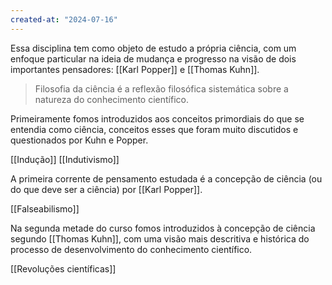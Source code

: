 ```yaml
---
created-at: "2024-07-16"
---
```


Essa disciplina tem como objeto de estudo a própria ciência, com um enfoque particular na ideia de mudança e progresso na visão de dois importantes pensadores: [[Karl Popper]] e [[Thomas Kuhn]].

> Filosofia da ciência é a reflexão filosófica sistemática sobre a natureza do conhecimento científico.

Primeiramente fomos introduzidos aos conceitos primordiais do que se entendia como ciência, conceitos esses que foram muito discutidos e questionados por Kuhn e Popper.

[[Indução]]
[[Indutivismo]]

A primeira corrente de pensamento estudada é a concepção de ciência (ou do que deve ser a ciência) por [[Karl Popper]].

[[Falseabilismo]]

Na segunda metade do curso fomos introduzidos à concepção de ciência segundo [[Thomas Kuhn]], com uma visão mais descritiva e histórica do processo de desenvolvimento do conhecimento científico.

[[Revoluções científicas]]
